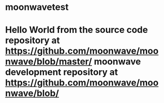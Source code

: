 # moonwavetest
# Hello World from the source code repository at https://github.com/moonwave/moonwave/blob/master/ moonwave development repository at https://github.com/moonwave/moonwave/blob/              